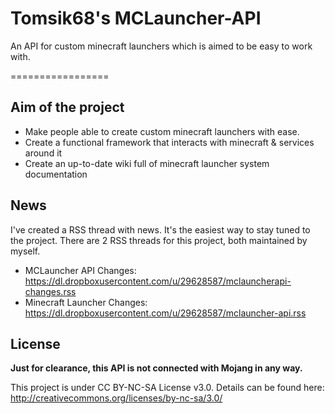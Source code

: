 Tomsik68's MCLauncher-API
=================

An API for custom minecraft launchers which is aimed to be easy to work with. 

=================

## Aim of the project

+ Make people able to create custom minecraft launchers with ease.
+ Create a functional framework that interacts with minecraft & services around it
+ Create an up-to-date wiki full of minecraft launcher system documentation

## News

I've created a RSS thread with news. It's the easiest way to stay tuned to the project. 
There are 2 RSS threads for this project, both maintained by myself.

+ MCLauncher API Changes: https://dl.dropboxusercontent.com/u/29628587/mclauncherapi-changes.rss
+ Minecraft Launcher Changes: https://dl.dropboxusercontent.com/u/29628587/mclauncher-api.rss

## License
**Just for clearance, this API is not connected with Mojang in any way.**
 
This project is under CC BY-NC-SA License v3.0. Details can be found here: http://creativecommons.org/licenses/by-nc-sa/3.0/